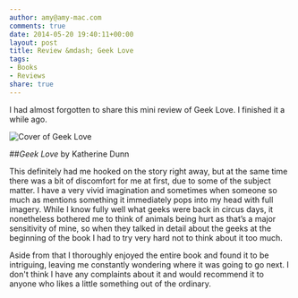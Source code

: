 ```yaml
---
author: amy@amy-mac.com
comments: true
date: 2014-05-20 19:40:11+00:00
layout: post
title: Review &mdash; Geek Love
tags:
- Books
- Reviews
share: true
---
```


I had almost forgotten to share this mini review of Geek Love. I finished it a while ago.

<img class="left left-inline-img" src="http://ecx.images-amazon.com/images/I/41KkfSb8MxL._SY344_BO1,204,203,200_.jpg" alt="Cover of Geek Love">

##_Geek Love_ by Katherine Dunn

This definitely had me hooked on the story right away, but at the same time there was a bit of discomfort for me at first, due to some of the subject matter. I have a very vivid imagination and sometimes when someone so much as mentions something it immediately pops into my head with full imagery. While I know fully well what geeks were back in circus days, it nonetheless bothered me to think of animals being hurt as that’s a major sensitivity of mine, so when they talked in detail about the geeks at the beginning of the book I had to try very hard not to think about it too much.

Aside from that I thoroughly enjoyed the entire book and found it to be intriguing, leaving me constantly wondering where it was going to go next. I don't think I have any complaints about it and would recommend it to anyone who likes a little something out of the ordinary.
